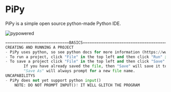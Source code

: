 # PiPy
PiPy is a simple open source python-made Python IDE. 

![pypowered](https://user-images.githubusercontent.com/84301435/163216002-c0909eec-e246-4462-9584-55f95529d58f.png)

```python
============================BASICS=======================================
CREATING AND RUNNING A PROJECT
- PiPy uses python, so see python docs for more information (https://www.python.org)
- To run a project, click "File" in the top left and then click "Run" in the dropdown
- To save a project click "File" in the top left and then click "Save" or "Save As".
        If you have already saved the file, then "Save" will save it to the file you have already set.
        "Save As" will always prompt for a new file name.
UNCAPABILITYS
- PiPy does not yet support python input()
    NOTE: DO NOT PROMPT INPUT()! IT WILL GLITCH THE PROGRAM
```
